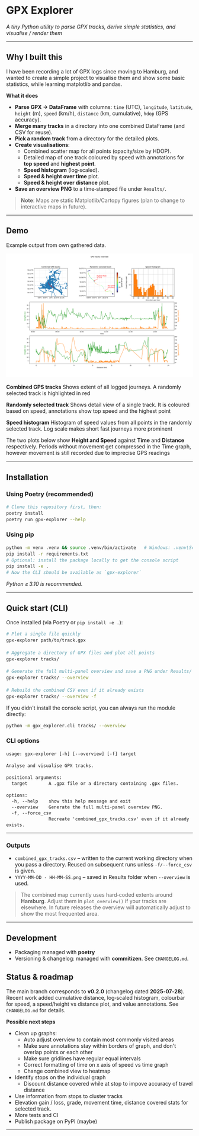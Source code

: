 # GPX Explorer

*A tiny Python utility to parse GPX tracks, derive simple statistics, and visualise / render them*

---

## Why I built this

I have been recording a lot of GPX logs since moving to Hamburg, and wanted to create a simple project to visualise them and show some basic statistics, while learning matplotlib and pandas.

**What it does**

- **Parse GPX → DataFrame** with columns: `time` (UTC), `longitude`, `latitude`, `height` (m), `speed` (km/h), `distance` (km, cumulative), `hdop` (GPS accuracy).
- **Merge many tracks** in a directory into one combined DataFrame (and CSV for reuse).
- **Pick a random track** from a directory for the detailed plots.
- **Create visualisations**:
  - Combined scatter map for all points (opacity/size by HDOP).
  - Detailed map of one track coloured by speed with annotations for **top speed** and **highest point**.
  - **Speed histogram** (log‑scaled).
  - **Speed & height over time** plot.
  - **Speed & height over distance** plot.
- **Save an overview PNG** to a time‑stamped file under `Results/`.

> **Note**: Maps are static Matplotlib/Cartopy figures (plan to change to interactive maps in future).
---

## Demo

Example output from own gathered data.

![example figure](example_output.png)

**Combined GPS tracks** Shows extent of all logged journeys. A randomly selected track is highlighted in red

**Randomly selected track** Shows detail view of a single track. It is coloured based on speed, annotations show top speed and the highest point

**Speed histogram** Histogram of speed values from all points in the randomly selected track. Log scale makes short fast journeys more prominent

The two plots below show **Height and Speed** against **Time** and **Distance** respectively. Periods without movement get compressed in the Time graph, however movement is still recorded due to imprecise GPS readings

---

## Installation

### Using Poetry (recommended)

```bash
# Clone this repository first, then:
poetry install
poetry run gpx-explorer --help
```

### Using pip

```bash
python -m venv .venv && source .venv/bin/activate   # Windows: .venv\Scripts\activate
pip install -r requirements.txt
# Optional: install the package locally to get the console script
pip install -e .
# Now the CLI should be available as `gpx-explorer`
```


*Python ≥ 3.10 is recommended.*

---

## Quick start (CLI)

Once installed (via Poetry or `pip install -e .`):

```bash
# Plot a single file quickly
gpx-explorer path/to/track.gpx

# Aggregate a directory of GPX files and plot all points
gpx-explorer tracks/

# Generate the full multi‑panel overview and save a PNG under Results/
gpx-explorer tracks/ --overview

# Rebuild the combined CSV even if it already exists
gpx-explorer tracks/ --overview -f
```

If you didn't install the console script, you can always run the module directly:

```bash
python -m gpx_explorer.cli tracks/ --overview
```

### CLI options

```
usage: gpx-explorer [-h] [--overview] [-f] target

Analyse and visualise GPX tracks.

positional arguments:
  target        A .gpx file or a directory containing .gpx files.

options:
  -h, --help    show this help message and exit
  --overview    Generate the full multi-panel overview PNG.
  -f, --force_csv
                Recreate 'combined_gpx_tracks.csv' even if it already exists.
```

---
### Outputs

- `combined_gpx_tracks.csv` – written to the current working directory when you pass a directory. Reused on subsequent runs unless `-f/--force_csv` is given.
- `YYYY-MM-DD - HH-MM-SS.png` – saved in Results folder when `--overview` is used.

> The combined map currently uses hard‑coded extents around **Hamburg**. Adjust them in `plot_overview()` if your tracks are elsewhere. In future releases the overview will automatically adjust to show the most frequented area.

---

## Development


- Packaging managed with **poetry**
- Versioning & changelog: managed with **commitizen**. See `CHANGELOG.md`.


## Status & roadmap

The main branch corresponds to **v0.2.0** (changelog dated **2025‑07‑28**). Recent work added cumulative distance, log‑scaled histogram, colourbar for speed, a speed/height vs distance plot, and value annotations. See `CHANGELOG.md` for details.

**Possible next steps**

* Clean up graphs:
    * Auto adjust overview to contain most commonly visited areas
    * Make sure annotations stay within borders of graph, and don't overlap points or each other
    * Make sure gridlines have regular equal intervals
    * Correct formatting of time on x axis of speed vs time graph
    * Change combined view to heatmap
* Identify stops on the individual graph
    * Discount distance covered while at stop to impove accuracy of travel distance
* Use information from stops to cluster tracks 
* Elevation gain / loss, grade, movement time, distance covered stats for selected track.
* More tests and CI
* Publish package on PyPI (maybe)
---